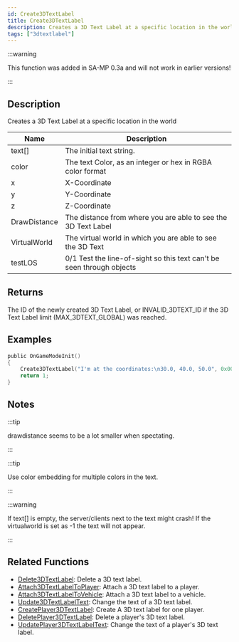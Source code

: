 ```yaml
---
id: Create3DTextLabel
title: Create3DTextLabel
description: Creates a 3D Text Label at a specific location in the world.
tags: ["3dtextlabel"]
---
```


:::warning

This function was added in SA-MP 0.3a and will not work in earlier versions!

:::

## Description

Creates a 3D Text Label at a specific location in the world

| Name         | Description                                                           |
| ------------ | --------------------------------------------------------------------- |
| text[]       | The initial text string.                                              |
| color        | The text Color, as an integer or hex in RGBA color format             |
| x            | X-Coordinate                                                          |
| y            | Y-Coordinate                                                          |
| z            | Z-Coordinate                                                          |
| DrawDistance | The distance from where you are able to see the 3D Text Label         |
| VirtualWorld | The virtual world in which you are able to see the 3D Text            |
| testLOS      | 0/1 Test the line-of-sight so this text can't be seen through objects |

## Returns

The ID of the newly created 3D Text Label, or INVALID_3DTEXT_ID if the 3D Text Label limit (MAX_3DTEXT_GLOBAL) was reached.

## Examples

```c
public OnGameModeInit()
{
    Create3DTextLabel("I'm at the coordinates:\n30.0, 40.0, 50.0", 0x008080FF, 30.0, 40.0, 50.0, 40.0, 0, 0);
    return 1;
}
```

## Notes

:::tip

drawdistance seems to be a lot smaller when spectating.

:::

:::tip

Use color embedding for multiple colors in the text.

:::

:::warning

If text[] is empty, the server/clients next to the text might crash! If the virtualworld is set as -1 the text will not appear.

:::

## Related Functions

- [Delete3DTextLabel](Delete3DTextLabel.md): Delete a 3D text label.
- [Attach3DTextLabelToPlayer](Attach3DTextLabelToPlayer.md): Attach a 3D text label to a player.
- [Attach3DTextLabelToVehicle](Attach3DTextLabelToVehicle): Attach a 3D text label to a vehicle.
- [Update3DTextLabelText](Update3DTextLabelText.md): Change the text of a 3D text label.
- [CreatePlayer3DTextLabel](CreatePlayer3DTextLabel.md): Create A 3D text label for one player.
- [DeletePlayer3DTextLabel](DeletePlayer3DTextLabel.md): Delete a player's 3D text label.
- [UpdatePlayer3DTextLabelText](UpdatePlayer3DTextLabelText.md): Change the text of a player's 3D text label.
